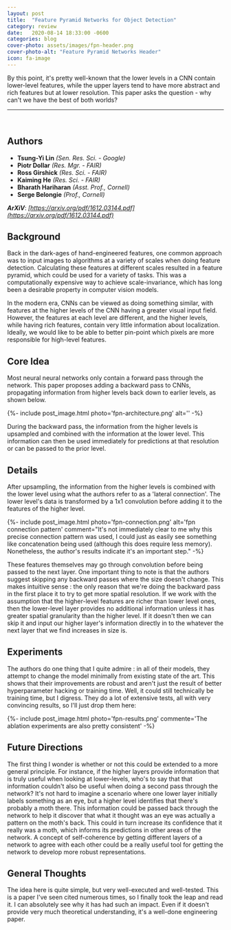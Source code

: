 ```yaml
---
layout: post
title:  "Feature Pyramid Networks for Object Detection"
category: review
date:   2020-08-14 18:33:00 -0600
categories: blog
cover-photo: assets/images/fpn-header.png
cover-photo-alt: "Feature Pyramid Networks Header"
icon: fa-image
---
```


By this point, it's pretty well-known that the lower levels in a CNN contain lower-level features, while the upper layers tend to have more abstract and rich features but at lower resolution.
This paper asks the question - why can't we have the best of both worlds?

----------------------------
<br/>

## Authors
 - **Tsung-Yi Lin** *(Sen. Res. Sci. - Google)*
 - **Piotr Dollar** *(Res. Mgr. -  FAIR)*  
 - **Ross Girshick** *(Res. Sci. - FAIR)*
 - **Kaiming He** *(Res. Sci. - FAIR)*
 - **Bharath Hariharan** *(Asst. Prof., Cornell)*
 - **Serge Belongie** *(Prof., Cornell)*
 
***ArXiV***: *[https://arxiv.org/pdf/1612.03144.pdf](https://arxiv.org/pdf/1612.03144.pdf)*
 
## Background

Back in the dark-ages of hand-engineered features, one common approach was to input images to algorithms at a variety of scales when doing feature detection.
Calculating these features at different scales resulted in a feature pyramid, which could be used for a variety of tasks.
This was a computationally expensive way to achieve scale-invariance, which has long been a desirable property in computer vision models.

In the modern era, CNNs can be viewed as doing something similar, with features at the higher levels of the CNN having a greater visual input field.
However, the features at each level are different, and the higher levels, while having rich features, contain very little information about localization.
Ideally, we would like to be able to better pin-point which pixels are more responsible for high-level features.

## Core Idea

Most neural neural networks only contain a forward pass through the network.
This paper proposes adding a backward pass to CNNs, propagating information from higher levels back down to earlier levels, as shown below.

{%- include post_image.html photo='fpn-architecture.png' alt='' -%}

During the backward pass, the information from the higher levels is upsampled and combined with the information at the lower level.
This information can then be used immediately for predictions at that resolution or can be passed to the prior level.

## Details
After upsampling, the information from the higher levels is combined with the lower level using what the authors refer to as a 'lateral connection'.
The lower level's data is transformed by a 1x1 convolution before adding it to the features of the higher level.

{%- include post_image.html photo='fpn-connection.png' alt='fpn connection pattern' comment="It's not immediately clear to me why this precise connection pattern was used, I could just as easily see something like concatenation being used (although this does require less memory). Nonetheless, the author's results indicate it's an important step." -%}

These features themselves may go through convolution before being passed to the next layer.
One important thing to note is that the authors suggest skipping any backward passes where the size doesn't change.
This makes intuitive sense : the only reason that we're doing the backward pass in the first place it to try to get more spatial resolution.
If we work with the assumption that the higher-level features are richer than lower level ones, then the lower-level layer provides no additional information unless it has greater spatial granularity than the higher level.
If it doesn't then we can skip it and input our higher layer's information directly in to the whatever the next layer that we find increases in size is.

## Experiments

The authors do one thing that I quite admire : in all of their models, they attempt to change the model minimally from existing state of the art.
This shows that their improvements are robust and aren't just the result of better hyperparameter hacking or training time.
Well, it could still technically be training time, but I digress.
They do a lot of extensive tests, all with very convincing results, so I'll just drop them here:

{%- include post_image.html photo='fpn-results.png' commente='The ablation experiments are also pretty consistent' -%}

## Future Directions 

The first thing I wonder is whether or not this could be extended to a more general principle.
For instance, if the higher layers provide information that is truly useful when looking at lower-levels, who's to say that that information couldn't also be useful when doing a second pass through the network?
It's not hard to imagine a scenario where one lower layer initially labels something as an eye, but a higher level identifies that there's probably a moth there.
This information could be passed back through the network to help it discover that what it thought was an eye was actually a pattern on the moth's back.
This could in turn increase its confidence that it really was a moth, which informs its predictions in other areas of the network.
A concept of self-coherence by getting different layers of a network to agree with each other could be a really useful tool for getting the network to develop more robust representations.

## General Thoughts
The idea here is quite simple, but very well-executed and well-tested.
This is a paper I've seen cited numerous times, so I finally took the leap and read it.
I can absolutely see why it has had such an impact.
Even if it doesn't provide very much theoretical understanding, it's a well-done engineering paper.